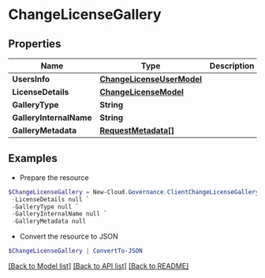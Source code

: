 # ChangeLicenseGallery
## Properties

Name | Type | Description | Notes
------------ | ------------- | ------------- | -------------
**UsersInfo** | [**ChangeLicenseUserModel**](ChangeLicenseUserModel.md) |  | [optional] 
**LicenseDetails** | [**ChangeLicenseModel**](ChangeLicenseModel.md) |  | [optional] 
**GalleryType** | **String** |  | [optional] 
**GalleryInternalName** | **String** |  | [optional] 
**GalleryMetadata** | [**RequestMetadata[]**](RequestMetadata.md) |  | [optional] 

## Examples

- Prepare the resource
```powershell
$ChangeLicenseGallery = New-Cloud.Governance.ClientChangeLicenseGallery  -UsersInfo null `
 -LicenseDetails null `
 -GalleryType null `
 -GalleryInternalName null `
 -GalleryMetadata null
```

- Convert the resource to JSON
```powershell
$ChangeLicenseGallery | ConvertTo-JSON
```

[[Back to Model list]](../README.md#documentation-for-models) [[Back to API list]](../README.md#documentation-for-api-endpoints) [[Back to README]](../README.md)

